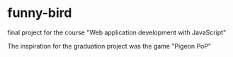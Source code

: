 # funny-bird
final project for the course "Web application development with JavaScript"

The inspiration for the graduation project was the game "Pigeon PoP"

